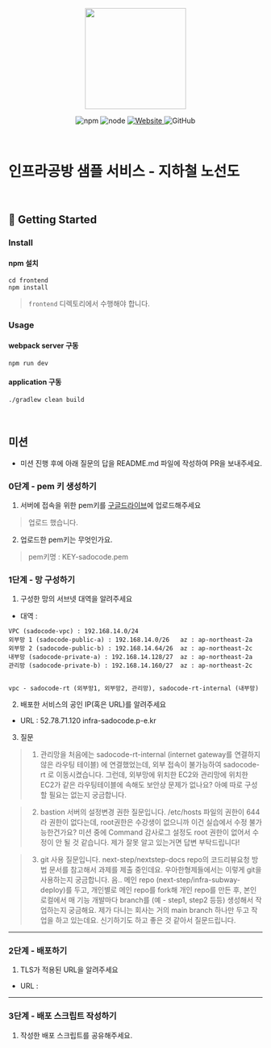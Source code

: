 <p align="center">
    <img width="200px;" src="https://raw.githubusercontent.com/woowacourse/atdd-subway-admin-frontend/master/images/main_logo.png"/>
</p>
<p align="center">
  <img alt="npm" src="https://img.shields.io/badge/npm-%3E%3D%205.5.0-blue">
  <img alt="node" src="https://img.shields.io/badge/node-%3E%3D%209.3.0-blue">
  <a href="https://edu.nextstep.camp/c/R89PYi5H" alt="nextstep atdd">
    <img alt="Website" src="https://img.shields.io/website?url=https%3A%2F%2Fedu.nextstep.camp%2Fc%2FR89PYi5H">
  </a>
  <img alt="GitHub" src="https://img.shields.io/github/license/next-step/atdd-subway-service">
</p>

<br>

# 인프라공방 샘플 서비스 - 지하철 노선도

<br>

## 🚀 Getting Started

### Install
#### npm 설치
```
cd frontend
npm install
```
> `frontend` 디렉토리에서 수행해야 합니다.

### Usage
#### webpack server 구동
```
npm run dev
```
#### application 구동
```
./gradlew clean build
```
<br>

## 미션

* 미션 진행 후에 아래 질문의 답을 README.md 파일에 작성하여 PR을 보내주세요.

### 0단계 - pem 키 생성하기

1. 서버에 접속을 위한 pem키를 [구글드라이브](https://drive.google.com/drive/folders/1dZiCUwNeH1LMglp8dyTqqsL1b2yBnzd1?usp=sharing)에 업로드해주세요

> 업로드 했습니다.

2. 업로드한 pem키는 무엇인가요.

> pem키명 : KEY-sadocode.pem

### 1단계 - 망 구성하기
1. 구성한 망의 서브넷 대역을 알려주세요

- 대역 : 

```
VPC (sadocode-vpc) : 192.168.14.0/24
외부망 1 (sadocode-public-a) : 192.168.14.0/26   az : ap-northeast-2a
외부망 2 (sadocode-public-b) : 192.168.14.64/26  az : ap-northeast-2c
내부망 (sadocode-private-a) : 192.168.14.128/27  az : ap-northeast-2a
관리망 (sadocode-private-b) : 192.168.14.160/27  az : ap-northeast-2c


vpc - sadocode-rt (외부망1, 외부망2, 관리망), sadocode-rt-internal (내부망)

```

2. 배포한 서비스의 공인 IP(혹은 URL)를 알려주세요

- URL : 52.78.71.120  infra-sadocode.p-e.kr 




3. 질문

> 1) 관리망을 처음에는 sadocode-rt-internal (internet gateway를 연결하지 않은 라우팅 테이블) 에 연결했었는데, 외부 접속이 불가능하여 sadocode-rt 로 이동시켰습니다. 그런데, 외부망에 위치한 EC2와 관리망에 위치한 EC2가 같은 라우팅테이블에 속해도 보안상 문제가 없나요? 아예 따로 구성할 필요는 없는지 궁금합니다.


> 2) bastion 서버의 설정변경 권한 질문입니다. /etc/hosts 파일의 권한이 644라 권한이 없다는데, root권한은 수강생이 없으니까 이건 실습에서 수정 불가능한건가요? 미션 중에 Command 감사로그 설정도 root 권한이 없어서 수정이 안 될 것 같습니다. 제가 잘못 알고 있는거면 답변 부탁드립니다!

> 3) git 사용 질문입니다. next-step/nextstep-docs repo의 코드리뷰요청 방법 문서를 참고해서 과제를 제출 중인데요. 우아한형제들에서는 이렇게 git을 사용하는지 궁금합니다. 음.. 메인 repo (next-step/infra-subway-deploy)를 두고, 개인별로 메인 repo를 fork해 개인 repo를 만든  후, 본인 로컬에서 매 기능 개발마다 branch를 (예 - step1, step2 등등) 생성해서 작업하는지 궁금해요. 제가 다니는 회사는 거의 main branch 하나만 두고 작업을 하고 있는데요. 신기하기도 하고 좋은 것 같아서 질문드립니다.


---

### 2단계 - 배포하기
1. TLS가 적용된 URL을 알려주세요

- URL :  

---

### 3단계 - 배포 스크립트 작성하기

1. 작성한 배포 스크립트를 공유해주세요.


